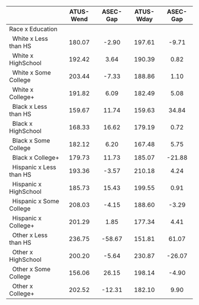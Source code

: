 
|                      |    ATUS-Wend |     ASEC-Gap |    ATUS-Wday |     ASEC-Gap |
| -------------------- | :----------: | :----------: | :----------: | :----------: |
| Race x Education     |              |              |              |              |
| &nbsp;&nbsp;White x Less than HS |       180.07 |        -2.90 |       197.61 |        -9.71 |
| &nbsp;&nbsp;White x HighSchool |       192.42 |         3.64 |       190.39 |         0.82 |
| &nbsp;&nbsp;White x Some College |       203.44 |        -7.33 |       188.86 |         1.10 |
| &nbsp;&nbsp;White x College+ |       191.82 |         6.09 |       182.49 |         5.08 |
| &nbsp;&nbsp;Black x Less than HS |       159.67 |        11.74 |       159.63 |        34.84 |
| &nbsp;&nbsp;Black x HighSchool |       168.33 |        16.62 |       179.19 |         0.72 |
| &nbsp;&nbsp;Black x Some College |       182.12 |         6.20 |       167.48 |         5.75 |
| &nbsp;&nbsp;Black x College+ |       179.73 |        11.73 |       185.07 |       -21.88 |
| &nbsp;&nbsp;Hispanic x Less than HS |       193.36 |        -3.57 |       210.18 |         4.24 |
| &nbsp;&nbsp;Hispanic x HighSchool |       185.73 |        15.43 |       199.55 |         0.91 |
| &nbsp;&nbsp;Hispanic x Some College |       208.03 |        -4.15 |       188.60 |        -3.29 |
| &nbsp;&nbsp;Hispanic x College+ |       201.29 |         1.85 |       177.34 |         4.41 |
| &nbsp;&nbsp;Other x Less than HS |       236.75 |       -58.67 |       151.81 |        61.07 |
| &nbsp;&nbsp;Other x HighSchool |       200.20 |        -5.64 |       230.87 |       -26.07 |
| &nbsp;&nbsp;Other x Some College |       156.06 |        26.15 |       198.14 |        -4.90 |
| &nbsp;&nbsp;Other x College+ |       202.52 |       -12.31 |       182.10 |         9.90 |

